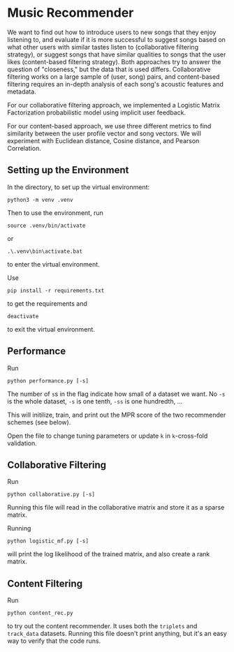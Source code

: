 # Music Recommender

We want to find out how to introduce users to new songs that they enjoy listening to, and evaluate if it is more successful to suggest songs based on what other users with similar tastes listen to (collaborative filtering strategy), or suggest songs that have similar qualities to songs that the user likes (content-based filtering strategy). Both approaches try to answer the question of "closeness," but the data that is used differs. Collaborative filtering works on a large sample of (user, song) pairs, and content-based filtering requires an in-depth analysis of each song's acoustic features and metadata.

For our collaborative filtering approach, we implemented a Logistic Matrix Factorization probabilistic model using implicit user feedback.

For our content-based approach, we use three different metrics to find similarity between the user profile vector and song vectors. We will experiment with Euclidean distance, Cosine distance, and Pearson Correlation.


## Setting up the Environment

In the directory, to set up the virtual environment:

```
python3 -m venv .venv
```

Then to use the environment, run

```
source .venv/bin/activate
```

or

```
.\.venv\bin\activate.bat
```

to enter the virtual environment.

Use

```
pip install -r requirements.txt
```

to get the requirements and

```
deactivate
```

to exit the virtual environment.

## Performance

Run
```
python performance.py [-s]
```

The number of `s`s in the flag indicate how small of a dataset we want. No `-s` is the whole dataset, `-s` is one tenth, `-ss` is one hundredth, ...

This will initilize, train, and print out the MPR score of the two recommender schemes (see below).

Open the file to change tuning parameters or update `k` in `k`-cross-fold validation.

## Collaborative Filtering

Run

```
python collaborative.py [-s]
```

Running this file will read in the collaborative matrix and store it as a sparse matrix.

Running

```
python logistic_mf.py [-s]
```

will print the log likelihood of the trained matrix, and also create a rank matrix.

## Content Filtering

Run

```
python content_rec.py

```

to try out the content recommender. It uses both the `triplets` and `track_data` datasets. Running this file doesn't print anything, but it's an easy way to verify that the code runs.